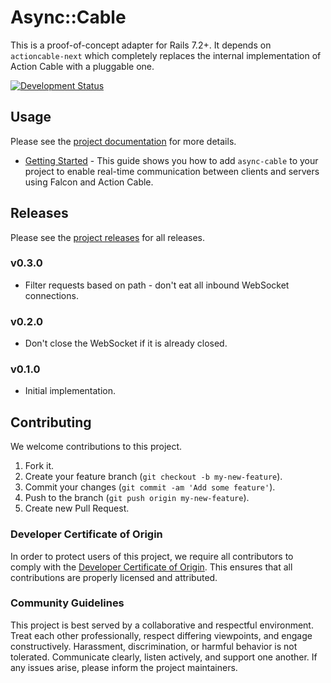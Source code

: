 # Async::Cable

This is a proof-of-concept adapter for Rails 7.2+. It depends on `actioncable-next` which completely replaces the internal implementation of Action Cable with a pluggable one.

[![Development Status](https://github.com/socketry/async-cable/workflows/Test/badge.svg)](https://github.com/socketry/async-cable/actions?workflow=Test)

## Usage

Please see the [project documentation](https://socketry.github.io/async-cable/) for more details.

  - [Getting Started](https://socketry.github.io/async-cable/guides/getting-started/index) - This guide shows you how to add `async-cable` to your project to enable real-time communication between clients and servers using Falcon and Action Cable.

## Releases

Please see the [project releases](https://socketry.github.io/async-cable/releases/index) for all releases.

### v0.3.0

  - Filter requests based on path - don't eat all inbound WebSocket connections.

### v0.2.0

  - Don't close the WebSocket if it is already closed.

### v0.1.0

  - Initial implementation.

## Contributing

We welcome contributions to this project.

1.  Fork it.
2.  Create your feature branch (`git checkout -b my-new-feature`).
3.  Commit your changes (`git commit -am 'Add some feature'`).
4.  Push to the branch (`git push origin my-new-feature`).
5.  Create new Pull Request.

### Developer Certificate of Origin

In order to protect users of this project, we require all contributors to comply with the [Developer Certificate of Origin](https://developercertificate.org/). This ensures that all contributions are properly licensed and attributed.

### Community Guidelines

This project is best served by a collaborative and respectful environment. Treat each other professionally, respect differing viewpoints, and engage constructively. Harassment, discrimination, or harmful behavior is not tolerated. Communicate clearly, listen actively, and support one another. If any issues arise, please inform the project maintainers.
